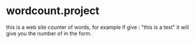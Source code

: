# wordcount.project
this is a web site counter of words, for example if give : "this is a test"
it will give you the number of in the form.
